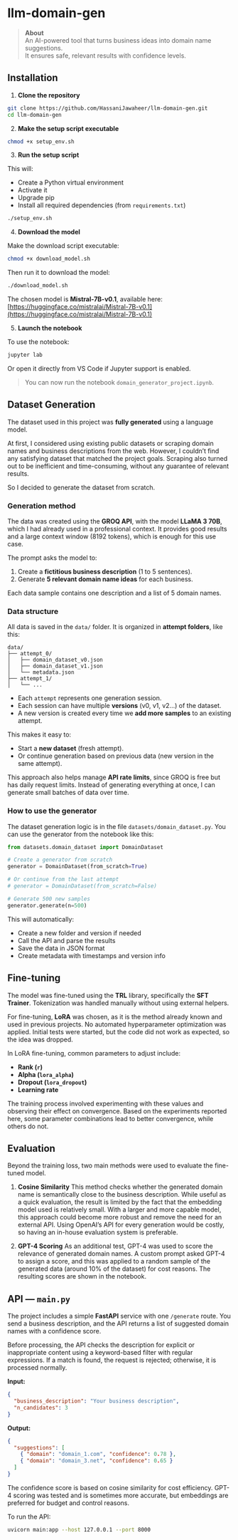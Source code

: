 # **llm-domain-gen**

> **About**  
> An AI-powered tool that turns business ideas into domain name suggestions.  
> It ensures safe, relevant results with confidence levels.

## **Installation**

1. **Clone the repository**

```bash
git clone https://github.com/HassaniJawaheer/llm-domain-gen.git
cd llm-domain-gen
```

2. **Make the setup script executable**

```bash
chmod +x setup_env.sh
```

3. **Run the setup script**

This will:

* Create a Python virtual environment
* Activate it
* Upgrade pip
* Install all required dependencies (from `requirements.txt`)

```bash
./setup_env.sh
```

4. **Download the model**

Make the download script executable:

```bash
chmod +x download_model.sh
```

Then run it to download the model:

```bash
./download_model.sh
```

The chosen model is **Mistral-7B-v0.1**, available here:
[https://huggingface.co/mistralai/Mistral-7B-v0.1](https://huggingface.co/mistralai/Mistral-7B-v0.1)

5. **Launch the notebook**

To use the notebook:

```bash
jupyter lab
```

Or open it directly from VS Code if Jupyter support is enabled.

> You can now run the notebook `domain_generator_project.ipynb`.

## **Dataset Generation**

The dataset used in this project was **fully generated** using a language model.

At first, I considered using existing public datasets or scraping domain names and business descriptions from the web. However, I couldn’t find any satisfying dataset that matched the project goals. Scraping also turned out to be inefficient and time-consuming, without any guarantee of relevant results.

So I decided to generate the dataset from scratch.

### **Generation method**

The data was created using the **GROQ API**, with the model **LLaMA 3 70B**, which I had already used in a professional context. It provides good results and a large context window (8192 tokens), which is enough for this use case.

The prompt asks the model to:

1. Create a **fictitious business description** (1 to 5 sentences).
2. Generate **5 relevant domain name ideas** for each business.

Each data sample contains one description and a list of 5 domain names.

### **Data structure**

All data is saved in the `data/` folder.
It is organized in **attempt folders**, like this:

```
data/
├── attempt_0/
│   ├── domain_dataset_v0.json
│   ├── domain_dataset_v1.json
│   └── metadata.json
├── attempt_1/
│   └── ...
```

* Each `attempt` represents one generation session.
* Each session can have multiple **versions** (v0, v1, v2...) of the dataset.
* A new version is created every time we **add more samples** to an existing attempt.

This makes it easy to:

* Start a **new dataset** (fresh attempt).
* Or continue generation based on previous data (new version in the same attempt).

This approach also helps manage **API rate limits**, since GROQ is free but has daily request limits. Instead of generating everything at once, I can generate small batches of data over time.

### **How to use the generator**

The dataset generation logic is in the file `datasets/domain_dataset.py`.
You can use the generator from the notebook like this:

```python
from datasets.domain_dataset import DomainDataset

# Create a generator from scratch
generator = DomainDataset(from_scratch=True)

# Or continue from the last attempt
# generator = DomainDataset(from_scratch=False)

# Generate 500 new samples
generator.generate(n=500)
```

This will automatically:

* Create a new folder and version if needed
* Call the API and parse the results
* Save the data in JSON format
* Create metadata with timestamps and version info

## **Fine-tuning**

The model was fine-tuned using the **TRL** library, specifically the **SFT Trainer**.
Tokenization was handled manually without using external helpers.

For fine-tuning, **LoRA** was chosen, as it is the method already known and used in previous projects. No automated hyperparameter optimization was applied. Initial tests were started, but the code did not work as expected, so the idea was dropped.

In LoRA fine-tuning, common parameters to adjust include:

* **Rank (`r`)**
* **Alpha (`lora_alpha`)**
* **Dropout (`lora_dropout`)**
* **Learning rate**

The training process involved experimenting with these values and observing their effect on convergence. Based on the experiments reported here, some parameter combinations lead to better convergence, while others do not.

## **Evaluation**

Beyond the training loss, two main methods were used to evaluate the fine-tuned model.

1. **Cosine Similarity**
   This method checks whether the generated domain name is semantically close to the business description. While useful as a quick evaluation, the result is limited by the fact that the embedding model used is relatively small. With a larger and more capable model, this approach could become more robust and remove the need for an external API. Using OpenAI’s API for every generation would be costly, so having an in-house evaluation system is preferable.

2. **GPT-4 Scoring**
   As an additional test, GPT-4 was used to score the relevance of generated domain names. A custom prompt asked GPT-4 to assign a score, and this was applied to a random sample of the generated data (around 10% of the dataset) for cost reasons. The resulting scores are shown in the notebook.

## **API — `main.py`**

The project includes a simple **FastAPI** service with one `/generate` route.
You send a business description, and the API returns a list of suggested domain names with a confidence score.

Before processing, the API checks the description for explicit or inappropriate content using a keyword-based filter with regular expressions. If a match is found, the request is rejected; otherwise, it is processed normally.

**Input:**

```json
{
  "business_description": "Your business description",
  "n_candidates": 3
}
```

**Output:**

```json
{
  "suggestions": [
    { "domain": "domain_1.com", "confidence": 0.78 },
    { "domain": "domain_3.net", "confidence": 0.65 }
  ]
}
```

The confidence score is based on cosine similarity for cost efficiency. GPT-4 scoring was tested and is sometimes more accurate, but embeddings are preferred for budget and control reasons.

To run the API:

```bash
uvicorn main:app --host 127.0.0.1 --port 8000
```
